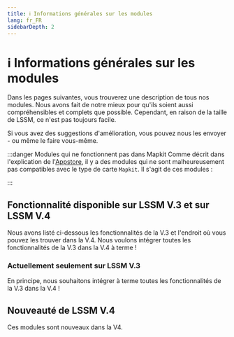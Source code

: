 ```yaml
---
title: ℹ️ Informations générales sur les modules
lang: fr_FR
sidebarDepth: 2
---
```


# ℹ️ Informations générales sur les modules

Dans les pages suivantes, vous trouverez une description de tous nos modules. Nous avons fait de notre mieux pour qu'ils soient aussi compréhensibles et complets que possible. Cependant, en raison de la taille de LSSM, ce n'est pas toujours facile.

Si vous avez des suggestions d'amélioration, vous pouvez nous les envoyer - ou même le faire vous-même.

:::danger Modules qui ne fonctionnent pas dans Mapkit
Comme décrit dans l'explication de l'[Appstore](appstore.md), il y a des modules qui ne sont malheureusement pas compatibles avec le type de carte `Mapkit`. Il s'agit de ces modules :

<mapkit-modules settings-text="Et ces réglages"/>
:::

## Fonctionnalité disponible sur LSSM V.3 et sur LSSM V.4 

Nous avons listé ci-dessous les fonctionnalités de la V.3 et l'endroit où vous pouvez les trouver dans la V.4.
Nous voulons intégrer toutes les fonctionnalités de la V.3 dans la V.4 à terme !															  

<v3-v4-comparison-integrated/>

### Actuellement seulement sur LSSM V.3

En principe, nous souhaitons intégrer à terme toutes les fonctionnalités de la V.3 dans la V.4 !

<v3-v4-comparison-v3only/>

## Nouveauté de LSSM V.4 

Ces modules sont nouveaux dans la V4.						
<v3-v4-comparison-new/>

<!-- ==START_FOOTER== Do NOT edit anything below this line! Any edits will be removed as content is auto generated! -->
[lssm.status]: https://status.lss-manager.de/
[lssm.discord]: https://discord.gg/RcTNjpB
[lssm.userscript]: https://v4.lss-manager.de/lssm-v4.user.js
[lssm.donations]: https://donate.lss-manager.de/
[docs]: https://docs.lss-manager.de/
[docs.apps]: /fr_FR/apps/
[docs.appstore]: /fr_FR/appstore/
[docs.bugs]: /fr_FR/bugs/
[docs.error_report]: /fr_FR/error_report/
[docs.faq]: /fr_FR/faq/
[docs.metadata]: /fr_FR/metadata/
[docs.other]: /fr_FR/other/
[docs.settings]: /fr_FR/settings/
[docs.suggestions]: /fr_FR/suggestions/
[docs.support]: /fr_FR/support/
[games.self]: https://operateur112.fr
[tampermonkey]: https://tampermonkey.net/
[github]: https://github.com/LSS-Manager/LSSM-V.4
[github.issues]: https://github.com/LSS-Manager/LSSM-V.4/issues
[github.issues.open]: https://github.com/LSS-Manager/LSSM-V.4/issues?q=is%3Aissue+is%3Aopen+label%3Abug